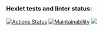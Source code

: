 ### Hexlet tests and linter status:
[![Actions Status](https://github.com/Arguzspb/frontend-project-lvl2/workflows/hexlet-check/badge.svg)](https://github.com/Arguzspb/frontend-project-lvl2/actions)
[![Maintainability](https://api.codeclimate.com/v1/badges/f864e76a8bece8db316d/maintainability)](https://codeclimate.com/github/Arguzspb/frontend-project-lvl2/maintainability)
<a href="https://github.com//Arguzspb/frontend-project-lvl2/actions"><img src="https://github.com//Arguzspb/frontend-project-lvl2/workflows/eslint-check/badge.svg" /></a>
